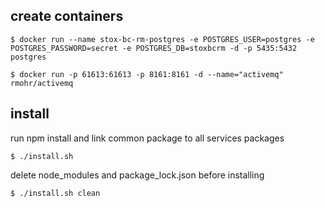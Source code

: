 create containers
-----------------

`$ docker run --name stox-bc-rm-postgres -e POSTGRES_USER=postgres -e POSTGRES_PASSWORD=secret -e POSTGRES_DB=stoxbcrm -d -p 5435:5432 postgres`

`$ docker run -p 61613:61613 -p 8161:8161 -d --name="activemq" rmohr/activemq`


install
-----------------

run npm install and link common package to all services packages

`$ ./install.sh`

delete node_modules and package_lock.json before installing

`$ ./install.sh clean`
